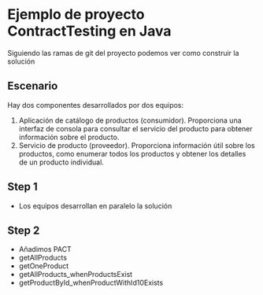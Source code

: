 # Ejemplo de proyecto ContractTesting en Java

Siguiendo las ramas de git del proyecto podemos ver como construir la solución

## Escenario

Hay dos componentes desarrollados por dos equipos:

1. Aplicación de catálogo de productos (consumidor). Proporciona una interfaz de consola para consultar el servicio del producto para obtener información sobre el producto.
1. Servicio de producto (proveedor). Proporciona información útil sobre los productos, como enumerar todos los productos y obtener los detalles de un producto individual.

## Step 1
- Los equipos desarrollan en paralelo la solución

## Step 2
- Añadimos PACT
- getAllProducts
- getOneProduct
- getAllProducts_whenProductsExist
- getProductById_whenProductWithId10Exists
